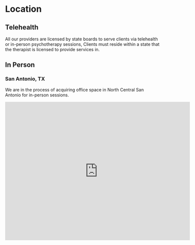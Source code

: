 # Location


## Telehealth

All our providers are licensed by state boards to serve clients via telehealth or in-person psychotherapy sessions,
Clients must reside within a state that the therapist is licensed to provide services in.

## In Person

### San Antonio, TX

We are in the process of acquiring office space in North Central San Antonio for in-person sessions.

<div class="google-map">
     <iframe src="https://www.google.com/maps/embed?pb=!1m14!1m12!1m3!1d5008.612064502143!2d-98.46383475274716!3d29.606315978697353!2m3!1f0!2f0!3f0!3m2!1i1024!2i768!4f13.1!5e1!3m2!1sen!2sus!4v1684766258471!5m2!1sen!2sus" width="600" height="450" style="border:0;" allowfullscreen="" loading="lazy" referrerpolicy="no-referrer-when-downgrade"></iframe>
</div>
